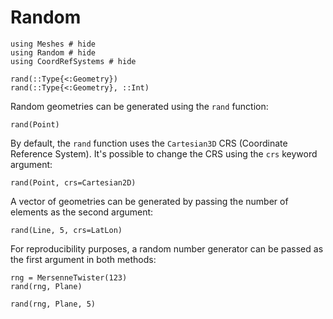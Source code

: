 # Random

```@example rand
using Meshes # hide
using Random # hide
using CoordRefSystems # hide
```

```@docs
rand(::Type{<:Geometry})
rand(::Type{<:Geometry}, ::Int)
```

Random geometries can be generated using the `rand` function:

```@example rand
rand(Point)
```

By default, the `rand` function uses the `Cartesian3D` CRS (Coordinate Reference System).
It's possible to change the CRS using the `crs` keyword argument:

```@example rand
rand(Point, crs=Cartesian2D)
```

A vector of geometries can be generated by passing the number of elements as the second argument:

```@example rand
rand(Line, 5, crs=LatLon)
```

For reproducibility purposes, a random number generator can be passed as the first argument in both methods:

```@example rand
rng = MersenneTwister(123)
rand(rng, Plane)
```

```@example rand
rand(rng, Plane, 5)
```
